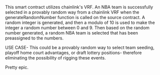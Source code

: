 This smart contract utilizes chainlink's VRF. An NBA team is successfully selected in a provably random way from a chainlink VRF when the generateRandomNumber function is called on the source contract. A random integer is generated, and then a modulo of 10 is used to make the integer a random number between 0 and 9. Then based on the random number generated, a random NBA team is selected that has been preassigned to the numbers. 

USE CASE- This could be a provably random way to select team seeding, playoff home court advantages, or draft lottery positions- therefore eliminating the possibility of rigging these events.

Pretty epic.